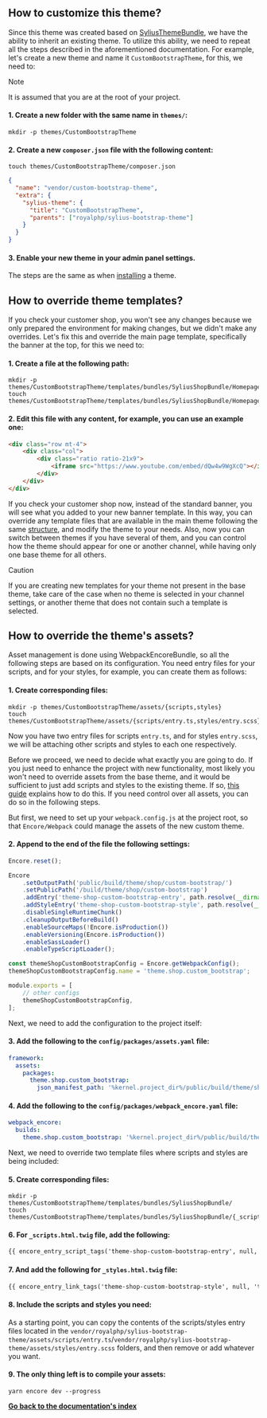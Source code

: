 ## How to customize this theme?

Since this theme was created based on [SyliusThemeBundle](https://github.com/Sylius/SyliusThemeBundle), we have the ability to inherit an existing theme.
To utilize this ability, we need to repeat all the steps described in the aforementioned documentation.
For example, let's create a new theme and name it `CustomBootstrapTheme`, for this, we need to:

> [!NOTE]
> It is assumed that you are at the root of your project.

#### 1. Create a new folder with the same name in `themes/`:

```shell
mkdir -p themes/CustomBootstrapTheme
```

#### 2. Create a new `composer.json` file with the following content:

```shell
touch themes/CustomBootstrapTheme/composer.json
```

```json
{
  "name": "vendor/custom-bootstrap-theme",
  "extra": {
    "sylius-theme": {
      "title": "CustomBootstrapTheme",
      "parents": ["royalphp/sylius-bootstrap-theme"]
    }
  }
}
```

#### 3. Enable your new theme in your admin panel settings.

The steps are the same as when [installing](installation.md#use-syliusbootstraptheme) a theme.

## How to override theme templates?

If you check your customer shop, you won't see any changes because we only prepared the environment for making changes, but we didn't make any overrides.
Let's fix this and override the main page template, specifically the banner at the top, for this we need to:

#### 1. Create a file at the following path:

```shell
mkdir -p themes/CustomBootstrapTheme/templates/bundles/SyliusShopBundle/Homepage/
touch themes/CustomBootstrapTheme/templates/bundles/SyliusShopBundle/Homepage/_banner.html.twig
```

#### 2. Edit this file with any content, for example, you can use an example one:

```html
<div class="row mt-4">
    <div class="col">
        <div class="ratio ratio-21x9">
            <iframe src="https://www.youtube.com/embed/dQw4w9WgXcQ"></iframe>
        </div>
    </div>
</div>
```

If you check your customer shop now, instead of the standard banner, you will see what you added to your new banner template.
In this way, you can override any template files that are available in the main theme following the same [structure](https://github.com/Sylius/SyliusThemeBundle/blob/2.4/docs/your_first_theme.md#theme-structure), and modify the theme to your needs.
Also, now you can switch between themes if you have several of them, and you can control how the theme should appear for one or another channel, while having only one base theme for all others.

> [!CAUTION]
> If you are creating new templates for your theme not present in the base theme, take care of the case
> when no theme is selected in your channel settings, or another theme that does not contain such a template is selected.

## How to override the theme's assets?

Asset management is done using WebpackEncoreBundle, so all the following steps are based on its configuration.
You need entry files for your scripts, and for your styles, for example, you can create them as follows:

#### 1. Create corresponding files:

```shell
mkdir -p themes/CustomBootstrapTheme/assets/{scripts,styles}
touch themes/CustomBootstrapTheme/assets/{scripts/entry.ts,styles/entry.scss}
```

Now you have two entry files for scripts `entry.ts`, and for styles `entry.scss`,
we will be attaching other scripts and styles to each one respectively.

Before we proceed, we need to decide what exactly you are going to do.
If you just need to enhance the project with new functionality, most likely you won't need to override assets from the base theme,
and it would be sufficient to just add scripts and styles to the existing theme. If so, [this guide](customize_assets.md) explains how to do this.
If you need control over all assets, you can do so in the following steps.

But first, we need to set up your `webpack.config.js` at the project root,
so that `Encore/Webpack` could manage the assets of the new custom theme.

#### 2. Append to the end of the file the following settings:

```javascript
Encore.reset();

Encore
    .setOutputPath('public/build/theme/shop/custom-bootstrap/')
    .setPublicPath('/build/theme/shop/custom-bootstrap')
    .addEntry('theme-shop-custom-bootstrap-entry', path.resolve(__dirname, 'themes/CustomBootstrapTheme/assets/scripts/entry.ts'))
    .addStyleEntry('theme-shop-custom-bootstrap-style', path.resolve(__dirname, 'themes/CustomBootstrapTheme/assets/styles/entry.scss'))
    .disableSingleRuntimeChunk()
    .cleanupOutputBeforeBuild()
    .enableSourceMaps(!Encore.isProduction())
    .enableVersioning(Encore.isProduction())
    .enableSassLoader()
    .enableTypeScriptLoader();

const themeShopCustomBootstrapConfig = Encore.getWebpackConfig();
themeShopCustomBootstrapConfig.name = 'theme.shop.custom_bootstrap';

module.exports = [
    // other configs
    themeShopCustomBootstrapConfig,
];
```

Next, we need to add the configuration to the project itself:

#### 3. Add the following to the `config/packages/assets.yaml` file:

```yaml
framework:
  assets:
    packages:
      theme.shop.custom_bootstrap:
        json_manifest_path: '%kernel.project_dir%/public/build/theme/shop/custom-bootstrap/manifest.json'
```

#### 4. Add the following to the `config/packages/webpack_encore.yaml` file:

```yaml
webpack_encore:
  builds:
    theme.shop.custom_bootstrap: '%kernel.project_dir%/public/build/theme/shop/custom-bootstrap'
```

Next, we need to override two template files where scripts and styles are being included:

#### 5. Create corresponding files:

```shell
mkdir -p themes/CustomBootstrapTheme/templates/bundles/SyliusShopBundle/
touch themes/CustomBootstrapTheme/templates/bundles/SyliusShopBundle/{_scripts.html.twig,_styles.html.twig}
```

#### 6. For `_scripts.html.twig` file, add the following:

```html
{{ encore_entry_script_tags('theme-shop-custom-bootstrap-entry', null, 'theme.shop.custom_bootstrap') }}
```

#### 7. And add the following for `_styles.html.twig` file:

```html
{{ encore_entry_link_tags('theme-shop-custom-bootstrap-style', null, 'theme.shop.custom_bootstrap') }}
```

#### 8. Include the scripts and styles you need:

As a starting point, you can copy the contents of the scripts/styles entry files
located in the `vendor/royalphp/sylius-bootstrap-theme/assets/scripts/entry.ts`/`vendor/royalphp/sylius-bootstrap-theme/assets/styles/entry.scss` folders,
and then remove or add whatever you want.

#### 9. The only thing left is to compile your assets:

```shell
yarn encore dev --progress
```

**[Go back to the documentation's index](index.md)**
